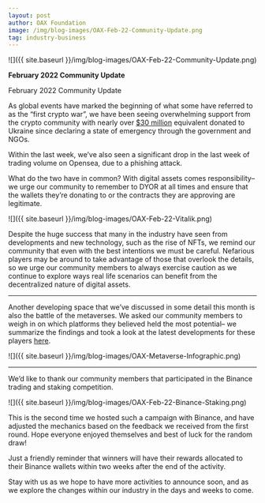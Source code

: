 ```yaml
---
layout: post
author: OAX Foundation
image: /img/blog-images/OAX-Feb-22-Community-Update.png
tag: industry-business
---
```


![]({{ site.baseurl }}/img/blog-images/OAX-Feb-22-Community-Update.png)

<b>February 2022 Community Update</b>

February 2022 Community Update

As global events have marked the beginning of what some have referred to as the “first crypto war”, we have been seeing overwhelming support from the crypto community with nearly over <a href="https://finbold.com/crypto-donations-for-ukraine-nears-30-million-mark-as-support-continues/">$30 million</a> equivalent donated to Ukraine since declaring a state of emergency through the government and NGOs. 

Within the last week, we’ve also seen a significant drop in the last week of trading volume on Opensea, due to a phishing attack. 

What do the two have in common? With digital assets comes responsibility– we urge our community to remember to DYOR at all times and ensure that the wallets they’re donating to or the contracts they are approving are legitimate. 

![]({{ site.baseurl }}/img/blog-images/OAX-Feb-22-Vitalik.png)

Despite the huge success that many in the industry have seen from developments and new technology, such as the rise of NFTs, we remind our community that even with the best intentions we must be careful. Nefarious players may be around to take advantage of those that overlook the details, so we urge our community members to always exercise caution as we continue to explore ways real life scenarios can benefit from the decentralized nature of digital assets. 

****

Another developing space that we’ve discussed in some detail this month is also the battle of the metaverses. We asked our community members to weigh in on which platforms they believed held the most potential– we summarize the findings and took a look at the latest developments for these players <a href="https://www.oax.org/2022/02/24/Metaverse-in-our-Community.html">here</a>.

![]({{ site.baseurl }}/img/blog-images/OAX-Metaverse-Infographic.png)

*****

We’d like to thank our community members that participated in the Binance trading and staking competition.

![]({{ site.baseurl }}/img/blog-images/OAX-Feb-22-Binance-Staking.png)

This is the second time we hosted such a campaign with Binance, and have adjusted the mechanics based on the feedback we received from the first round. Hope everyone enjoyed themselves and best of luck for the random draw! 

Just a friendly reminder that winners will have their rewards allocated to their Binance wallets within two weeks after the end of the activity. 

Stay with us as we hope to have more activities to announce soon, and as we explore the changes within our industry in the days and weeks to come.
